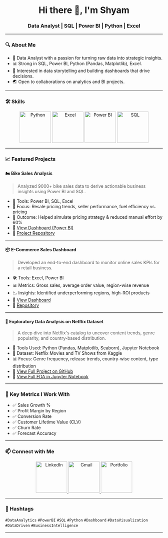 <h1 align="center">Hi there 👋, I'm Shyam</h1>
<h3 align="center">Data Analyst | SQL | Power BI | Python | Excel</h3>

---

### 🔍 About Me
- 🎯 Data Analyst with a passion for turning raw data into strategic insights.
- 📊 Strong in SQL, Power BI, Python (Pandas, Matplotlib), Excel.
- 🧠 Interested in data storytelling and building dashboards that drive decisions.
- 🌏 Open to collaborations on analytics and BI projects.

---

### 🛠️ Skills

<p align="center">
  <img src="https://img.icons8.com/color/200/000000/python--v1.png" width="100" height="100" alt="Python"/>
  <img src="https://img.icons8.com/color/200/000000/microsoft-excel-2019--v1.png" width="100" height="100" alt="Excel"/>
  <img src="https://img.icons8.com/color/200/000000/power-bi.png" width="100" height="100" alt="Power BI"/>
  <img src="https://www.google.com/url?sa=i&url=https%3A%2F%2Fwww.citypng.com%2Fsearch%3Fq%3Dlogo%2Bmysql%2Bpng%2Bfile&psig=AOvVaw2WnTIuR6BKNrr-FRFv3Jot&ust=1746860887714000&source=images&cd=vfe&opi=89978449&ved=0CBEQjRxqFwoTCLj15IjqlY0DFQAAAAAdAAAAABAW width="100" height="100" alt="SQL"/>
</p>

---

### 📈 Featured Projects

#### 🏍️ Bike Sales Analysis
> Analyzed 9000+ bike sales data to derive actionable business insights using Power BI and SQL.

- 🧩 Tools: Power BI, SQL, Excel
- 📌 Focus: Resale pricing trends, seller performance, fuel efficiency vs. pricing
- 🚀 Outcome: Helped simulate pricing strategy & reduced manual effort by 60%
- 🔗 [View Dashboard (Power BI)](https://github.com/Shyam-Sunder-Karupothula/Bike-sales-insights/blob/main/Bike%20Sales%20Analysis%20Dashboard.pdf)
- 🔗 [Project Repository](https://github.com/Shyam-Sunder-Karupothula/Bike-sales-insights)

---

#### 📦 E-Commerce Sales Dashboard
> Developed an end-to-end dashboard to monitor online sales KPIs for a retail business.

- 🛠️ Tools: Excel, Power BI
- 📊 Metrics: Gross sales, average order value, region-wise revenue
- 📉 Insights: Identified underperforming regions, high-ROI products
- 🔗 [View Dashboard](https://github.com/Shyam-Sunder-Karupothula/Ecommerce-Sales-Dashboard/blob/main/Ecommerce%20Sales%20Dashboard.png)
- 🔗 [Repository](https://github.com/Shyam-Sunder-Karupothula/Ecommerce-Sales-Dashboard)

---

#### 🔎 Exploratory Data Analysis on Netflix Dataset

> A deep dive into Netflix's catalog to uncover content trends, genre popularity, and country-based distribution.

- 🔧 Tools Used: Python (Pandas, Matplotlib, Seaborn), Jupyter Notebook
- 📁 Dataset: Netflix Movies and TV Shows from Kaggle
- 📊 Focus: Genre frequency, release trends, country-wise content, type distribution
- 🔗 [View Full Project on GitHub](https://github.com/Shyam-Sunder-Karupothula/Netflix-EDA)
- 🔗 [View Full EDA in Jupyter Notebook](https://github.com/Shyam-Sunder-Karupothula/Netflix-EDA/blob/main/Netflix_EDA.ipynb)

---

### 📌 Key Metrics I Work With
- ✅ Sales Growth %
- ✅ Profit Margin by Region
- ✅ Conversion Rate
- ✅ Customer Lifetime Value (CLV)
- ✅ Churn Rate
- ✅ Forecast Accuracy

---

### 📫 Connect with Me

<p align="center">
  <a href="https://linkedin.com/in/karupothula-shyam-sunder-840635334" target="_blank">
    <img src="https://img.icons8.com/color/200/000000/linkedin.png" width="100" height="100" alt="LinkedIn"/>
  </a>
  <a href="mailto:karupothula.shyamgoud@gmail.com">
    <img src="https://img.icons8.com/color/200/000000/gmail.png" width="100" height="100" alt="Gmail"/>
  </a>
  <a href="https://shyam-sunder-karupothula.github.io/My-Portfolio-Website/" target="_blank">
    <img src="https://img.icons8.com/ios-filled/200/000000/domain.png" width="100" height="100" alt="Portfolio"/>
  </a>
</p>

---

### 📌 Hashtags
`#DataAnalytics` `#PowerBI` `#SQL` `#Python` `#Dashboard` `#DataVisualization` `#DataDriven` `#BusinessIntelligence`

---
